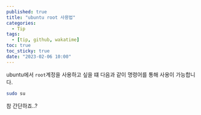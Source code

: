 ```yaml
---
published: true
title: "ubuntu root 사용법"
categories:
  - Tip
tags:
  - [tip, github, wakatime]
toc: true
toc_sticky: true
date: "2023-02-06 10:00"
---
```


ubuntu에서 `root`계정을 사용하고 싶을 떄 다음과 같이 명령어를 통해 사용이 가능합니다.

```bash
sudo su
```

참 간단하죠..?
